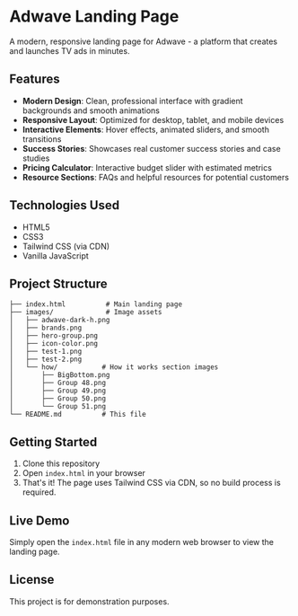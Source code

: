 # Adwave Landing Page

A modern, responsive landing page for Adwave - a platform that creates and launches TV ads in minutes.

## Features

- **Modern Design**: Clean, professional interface with gradient backgrounds and smooth animations
- **Responsive Layout**: Optimized for desktop, tablet, and mobile devices
- **Interactive Elements**: Hover effects, animated sliders, and smooth transitions
- **Success Stories**: Showcases real customer success stories and case studies
- **Pricing Calculator**: Interactive budget slider with estimated metrics
- **Resource Sections**: FAQs and helpful resources for potential customers

## Technologies Used

- HTML5
- CSS3
- Tailwind CSS (via CDN)
- Vanilla JavaScript

## Project Structure

```
├── index.html          # Main landing page
├── images/             # Image assets
│   ├── adwave-dark-h.png
│   ├── brands.png
│   ├── hero-group.png
│   ├── icon-color.png
│   ├── test-1.png
│   ├── test-2.png
│   └── how/           # How it works section images
│       ├── BigBottom.png
│       ├── Group 48.png
│       ├── Group 49.png
│       ├── Group 50.png
│       └── Group 51.png
└── README.md          # This file
```

## Getting Started

1. Clone this repository
2. Open `index.html` in your browser
3. That's it! The page uses Tailwind CSS via CDN, so no build process is required.

## Live Demo

Simply open the `index.html` file in any modern web browser to view the landing page.

## License

This project is for demonstration purposes.

